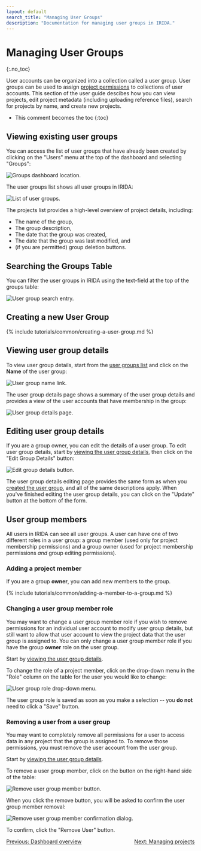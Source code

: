 ```yaml
---
layout: default
search_title: "Managing User Groups"
description: "Documentation for managing user groups in IRIDA."
---
```


Managing User Groups
====================
{:.no_toc}

User accounts can be organized into a collection called a user group. User groups can be used to assign [project permissions](../project/#project-members) to collections of user accounts. This section of the user guide descibes how you can view projects, edit project metadata (including uploading reference files), search for projects by name, and create new projects.

* This comment becomes the toc
{:toc}

Viewing existing user groups
----------------------------

You can access the list of user groups that have already been created by clicking on the "Users" menu at the top of the dashboard and selecting "Groups":

![Groups dashboard location.](images/groups-menu.png)

The user groups list shows all user groups in IRIDA:

![List of user groups.](images/groups-list.png)

The projects list provides a high-level overview of project details, including:

* The name of the group,
* The group description,
* The date that the group was created,
* The date that the group was last modified, and
* (if you are permitted) group deletion buttons.

Searching the Groups Table
--------------------------

You can filter the user groups in IRIDA using the text-field at the top of the groups table:

![User group search entry.](images/group-search.png)

Creating a new User Group
-------------------------

{% include tutorials/common/creating-a-user-group.md %}

Viewing user group details
--------------------------

To view user group details, start from the [user groups list](#viewing-existing-user-groups) and click on the **Name** of the user group:

![User group name link.](images/group-name-link.png)

The user group details page shows a summary of the user group details and provides a view of the user accounts that have membership in the group:

![User group details page.](images/group-details-page.png)

Editing user group details
--------------------------

If you are a group owner, you can edit the details of a user group. To edit user group details, start by [viewing the user group details](#viewing-user-group-details), then click on the "Edit Group Details" button:

![Edit group details button.](images/group-edit-details-button.png)

The user group details editing page provides the same form as when you [created the user group](#creating-a-new-user-group), and all of the same descriptions apply. When you've finished editing the user group details, you can click on the "Update" button at the bottom of the form.

User group members
------------------

All users in IRIDA can see all user groups. A user can have one of two different roles in a user group: a group member (used only for project membership permissions) and a group owner (used for project membership permissions *and* group editing permissions).

### Adding a project member

If you are a group **owner**, you can add new members to the group.

{% include tutorials/common/adding-a-member-to-a-group.md %}

### Changing a user group member role

You may want to change a user group member role if you wish to remove permissions for an individual user account to modify user group details, but still want to allow that user account to view the project data that the user group is assigned to. You can only change a user group member role if you have the group **owner** role on the user group.

Start by [viewing the user group details](#viewing-user-group-details).

To change the role of a project member, click on the drop-down menu in the "Role" column on the table for the user you would like to change:

![User group role drop-down menu.](images/group-role-drop-down-menu.png)

The user group role is saved as soon as you make a selection -- you **do not** need to click a "Save" button.

### Removing a user from a user group

You may want to completely remove all permissions for a user to access data in any project that the group is assigned to. To remove those permissions, you must remove the user account from the user group.

Start by [viewing the user group details](#viewing-user-group-details).

To remove a user group member, click on the button on the right-hand side of the table:

![Remove user group member button.](images/group-remove-user-button.png)

When you click the remove button, you will be asked to confirm the user group member removal:

![Remove user group member confirmation dialog.](images/group-remove-member-modal.png)

To confirm, click the "Remove User" button.

<a href="../dashboard/">Previous: Dashboard overview</a><a href="../project/" style="float: right;">Next: Managing projects</a>
